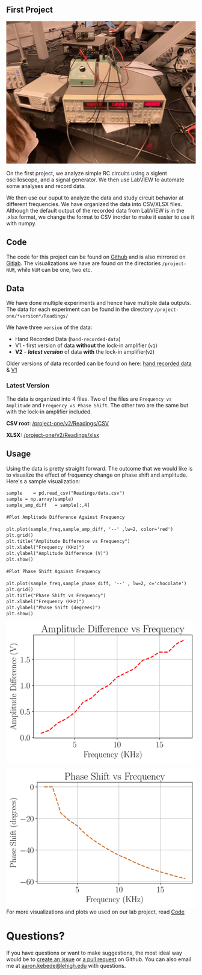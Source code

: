 
## First Project
![The Lab Setup](img/setup.JPEG)

On the first project, we analyze simple RC circuits using a siglent oscilloscope, and a signal generator. We then use LabVIEW to automate some analyses and record data.

We then use our ouput to analyze the data and study circuit behavior at different frequencies. We have organized the data into CSV/XLSX files. Although the default output of the recorded data from LabVIEW is in the .xlsx format, we change the format to CSV inorder to make it easier to use it with numpy.

## Code
The code for this project can be found on [Github](https://github.com/aaronkebede/phy220) and is also mirrored on [Gitlab](https://gitlab.com/aaronkebede/phy220). The visualizations we have are found on the directories `/project-NUM`, while `NUM` can be one, two etc.
## Data
We have done multiple experiments and hence have multiple data outputs.  
The data for each experiment can be found in the directory `/project-one/*version*/Readings/` 

We have three `version` of the data:

 - Hand Recorded Data (`hand-recorded-data`)
 - V1 - first version of data **without** the lock-in amplifier (`v1`)
 - **V2** - ***latest version*** of data **with** the lock-in amplifier(`v2`)

Older versions of data recorded can be found on here: [hand recorded data](https://github.com/aaronkebede/PHY220/tree/main/project-one/hand-recorded-data/Readings) & [V1](https://github.com/aaronkebede/PHY220/tree/main/project-one/v1/Readings)

### Latest Version

The data is organized into 4 files. Two of the files are `Frequency vs Amplitude` and `Frequency vs Phase Shift`. The other two are the same but with the lock-in amplifier included.


**CSV root**: [/project-one/v2/Readings/CSV](https://github.com/aaronkebede/PHY220/tree/main/project-one/v2/Readings/CSV)

**XLSX:** [/project-one/v2/Readings/xlsx](https://github.com/aaronkebede/PHY220/tree/main/project-one/v2/Readings/xlsx)

## Usage

Using the data is pretty straight forward. The outcome that we would like is to visualize the effect of frequency change on phase shift and amplitude. Here's a sample visualization:

    sample    = pd.read_csv("Readings/data.csv")
    sample = np.array(sample)
    sample_amp_diff   = sample[:,4]
    
    #Plot Amplitude Difference Against Frequency  
    
    plt.plot(sample_freq,sample_amp_diff, '--' ,lw=2, color='red')
    plt.grid()
    plt.title("Amplitude Difference vs Frequency")
    plt.xlabel("Frequency (KHz)")
    plt.ylabel("Amplitude Difference (V)")
    plt.show()
    
    #Plot Phase Shift Against Frequency  
    
    plt.plot(sample_freq,sample_phase_diff, '--' , lw=2, c='chocolate')
    plt.grid()
    plt.title("Phase Shift vs Frequency")
    plt.xlabel("Frequency (KHz)")
    plt.ylabel("Phase Shift (degrees)")
    plt.show()
    
![This should be the Amplitude vs Frequency plot](https://raw.githubusercontent.com/aaronkebede/PHY220/main/project-one/hand-recorded-data/Images/amp-f-1.png)

![This should be the Phase Shift vs Frequency plot](https://raw.githubusercontent.com/aaronkebede/PHY220/main/project-one/hand-recorded-data/Images/phaseshift-f-1.png)
For more visualizations and plots we used on our lab project, read [Code](#Code)
# Questions?
If you have questions or want to make suggestions, the most ideal way would be to [create an issue](https://github.com/aaronkebede/PHY220/issues/new/choose) or [a pull request](https://github.com/aaronkebede/PHY220/compare) on Github. You can also email me at aaron.kebede@lehigh.edu with questions.
